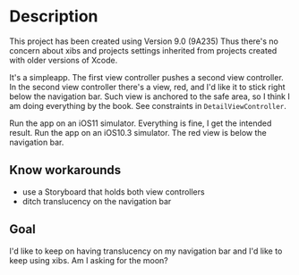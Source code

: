 # Description
This project has been created using Version 9.0 (9A235)
Thus there's no concern about xibs and projects settings inherited from projects created with older versions of Xcode.

It's a simpleapp. The first view controller pushes a second view controller. 
In the second view controller there's a view, red, and I'd like it to stick right below the navigation bar.
Such view is anchored to the safe area, so I think I am doing everything by the book.
See constraints in `DetailViewController`.

Run the app on an iOS11 simulator. Everything is fine, I get the intended result.
Run the app on an iOS10.3 simulator. The red view is below the navigation bar.

## Know workarounds

- use a Storyboard that holds both view controllers
- ditch translucency on the navigation bar

## Goal

I'd like to keep on having translucency on my navigation bar and I'd like to keep using xibs.
Am I asking for the moon?
